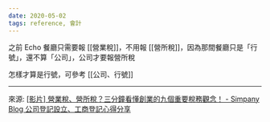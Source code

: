 ```yaml
---
date: 2020-05-02
tags: reference, 會計
---
```


之前 Echo 餐廳只需要報 [[營業稅]]，不用報 [[營所稅]]，因為那間餐廳只是「行號」，還不算「公司」，公司才要報營所稅

怎樣才算是行號，可參考 [[公司、行號]]

---
來源:
[[影片] 營業稅、營所稅？三分鐘看懂創業的九個重要稅務觀念！ - Simpany Blog 公司登記設立、工商登記心得分享](https://blog.simpany.co/3-minutes-about-taxation/)